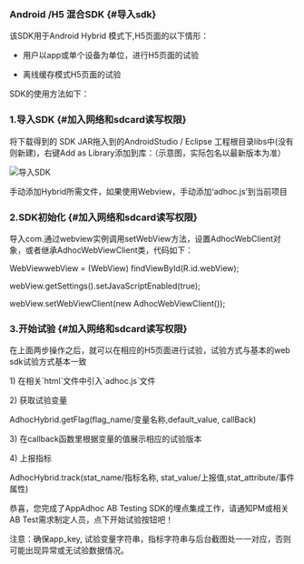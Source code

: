 ### Android /H5 混合SDK {#导入sdk}

该SDK用于Android Hybrid 模式下,H5页面的以下情形：

* 用户以app或单个设备为单位，进行H5页面的试验

* 离线缓存模式H5页面的试验

SDK的使用方法如下：

### 1.导入SDK {#加入网络和sdcard读写权限}

将下载得到的 SDK JAR拖入到的AndroidStudio / Eclipse 工程根目录libs中\(没有则新建\)，右键Add as Library添加到库：（示意图，实际包名以最新版本为准）

![](http://doc.appadhoc.com/_images/code/android1.png "导入SDK")

手动添加Hybrid所需文件，如果使用Webview，手动添加‘adhoc.js’到当前项目

### 2.SDK初始化 {#加入网络和sdcard读写权限}

导入com.通过webview实例调用setWebView方法，设置AdhocWebClient对象，或者继承AdhocWebViewClient类，代码如下：

WebViewwebView = \(WebView\) findViewById\(R.id.webView\);

webView.getSettings\(\).setJavaScriptEnabled\(true\);

webView.setWebViewClient\(new AdhocWebViewClient\(\)\);

### 3.开始试验 {#加入网络和sdcard读写权限}

在上面两步操作之后，就可以在相应的H5页面进行试验，试验方式与基本的web sdk试验方式基本一致

1\)      在相关\`html\`文件中引入\`adhoc.js\`文件

2\)      获取试验变量

AdhocHybrid.getFlag\(flag\_name/变量名称,default\_value, callBack\)

3\)      在callback函数里根据变量的值展示相应的试验版本

4\)      上报指标

AdhocHybrid.track\(stat\_name/指标名称, stat\_value/上报值,stat\_attribute/事件属性\)

恭喜，您完成了AppAdhoc AB Testing SDK的埋点集成工作，请通知PM或相关AB Test需求制定人员，点下开始试验按钮吧！

注意：确保app\_key, 试验变量字符串，指标字符串与后台截图处一一对应，否则可能出现异常或无试验数据情况。



